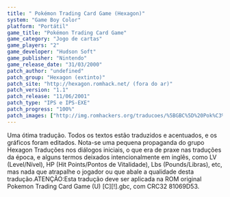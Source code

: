 ```yaml
---
title: " Pokémon Trading Card Game (Hexagon)"
system: "Game Boy Color"
platform: "Portátil"
game_title: "Pokémon Trading Card Game"
game_category: "Jogo de cartas"
game_players: "2"
game_developer: "Hudson Soft"
game_publisher: "Nintendo"
game_release_date: "31/03/2000"
patch_author: "undefined"
patch_group: "Hexagon (extinto)"
patch_site: "http://hexagon.romhack.net/ (fora do ar)"
patch_version: "1.1"
patch_release: "11/06/2001"
patch_type: "IPS e IPS-EXE"
patch_progress: "100%"
patch_images: ["http://img.romhackers.org/traducoes/%5BGBC%5D%20Pok%C3%A9mon%20Trading%20Card%20Game%20-%20Hexagon%20-%201.png","http://img.romhackers.org/traducoes/%5BGBC%5D%20Pok%C3%A9mon%20Trading%20Card%20Game%20-%20Hexagon%20-%202.png","http://img.romhackers.org/traducoes/%5BGBC%5D%20Pok%C3%A9mon%20Trading%20Card%20Game%20-%20Hexagon%20-%203.png"]
---
```

Uma ótima tradução. Todos os textos estão traduzidos e acentuados, e os gráficos foram editados. Nota-se uma pequena propaganda do grupo Hexagon Traduções nos diálogos iniciais, o que era de praxe nas traduções da época, e alguns termos deixados intencionalmente em inglês, como LV (Level/Nível), HP (Hit Points/Pontos de Vitalidade), Lbs (Pounds/Libras), etc, mas nada que atrapalhe o jogador ou que abale a qualidade desta tradução.ATENÇÃO:Esta tradução deve ser aplicada na ROM original Pokemon Trading Card Game (U) [C][!].gbc, com CRC32 81069D53.